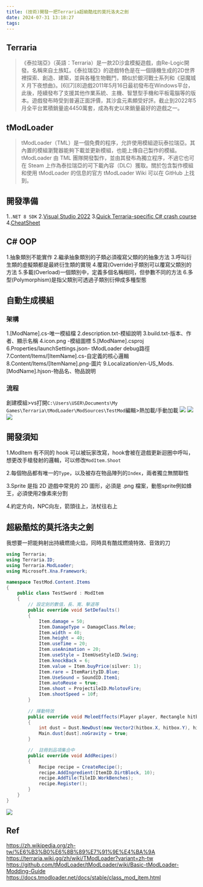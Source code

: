 ```yaml
---
title: (技術)開發一把Terraria超級酷炫的莫托洛夫之劍
date: 2024-07-31 13:18:27
tags:
---
```

## Terraria
> 《泰拉瑞亞》（英語：Terraria）是一款2D沙盒模擬遊戲，由Re-Logic開發。名稱來自土族缸。《泰拉瑞亞》的遊戲特色是在一個隨機生成的2D世界裡探索、創造、建築，並與各種生物戰鬥，類似於銀河戰士系列和《惡魔城X 月下夜想曲》。[6][7][8]遊戲2011年5月16日最初發布在Windows平台，此後，陸續發布了支援其他作業系統、主機、智慧型手機和平板電腦等的版本。遊戲發布時受到普遍正面評價，其沙盒元素頗受好評。截止到2022年5月全平台累積銷量逾4450萬套，成為有史以來銷量最好的遊戲之一。


## tModLoader
> tModLoader（TML）是一個免費的程序，允許使用模組遊玩泰拉瑞亞。其內置的模組瀏覽器能夠下載並更新模組，也能上傳自己製作的模組。tModLoader 由 TML 團隊開發製作，並由其發布為獨立程序，不過它也可在 Steam 上作為泰拉瑞亞的可下載內容（DLC）獲取。關於包含製作模組和使用 tModLoader 的信息的官方 tModLoader Wiki 可以在 GitHub 上找到。


## 開發準備
1.`.NET 8 SDK`
2.[Visual Studio 2022](https://https://visualstudio.microsoft.com/zh-hant/vs/)
3.[Quick Terraria-specific C# crash course](https://docs.google.com/document/d/1xRz3kFNbewb8DI29AKXuyi6O327IcxlgihZ7sdK_IuE/edit)
4.[CheatSheet](https://steamcommunity.com/sharedfiles/filedetails/?id=2563784437)


## C# OOP
1.抽象類別不能實作
2.繼承抽象類別的子類必須複寫父類的的抽象方法
3.呼叫衍生類的虛擬類都是最終衍生類的實現
4.覆寫(Override)子類別可以覆寫父類別的方法
5.多載(Overload)一個類別中，定義多個名稱相同，但參數不同的方法
6.多型(Polymorphism)是指父類別可透過子類別衍伸成多種型態


## 自動生成模組


### 架構
1.[ModName].cs-唯一模組檔
2.description.txt-模組說明
3.build.txt-版本、作者、顯示名稱
4.icon.png -模組圖標
5.[ModName].csproj
6.Properties/launchSettings.json- tModLoader debug路徑
7.Content/Items/[ItemName].cs-自定義的核心邏輯
8.Content/Items/[ItemName].png-圖片
9.Localization/en-US_Mods.[ModName].hjson-物品名、物品說明


### 流程
創建模組>vs打開`C:\Users\USER\Documents\My Games\Terraria\tModLoader\ModSources\TestMod`編輯>熱加載/手動加載
![](/images/terraria/1.webp)
![](/images/terraria/2.webp)
![](/images/terraria/3.webp)


## 開發須知
1.ModItem 有不同的 hook 可以被玩家改寫，hook會被在遊戲更新迴圈中呼叫，想更改手槍發射的邏輯，可以修改`ModItem.Shoot`

2.每個物品都有唯一的`Type`，以及被存在物品陣列的`Index`，兩者獨立無關聯性

3.Sprite 是指 2D 遊戲中常見的 2D 圖形，必須是 .png 檔案，動態sprite例如蜂王，必須使用2像素來分割

4.約定方向，NPC向左，箭頭往上，法杖往右上


## 超級酷炫的莫托洛夫之劍
我想要一把能夠射出持續燃燒火焰，同時具有酷炫燃燒特效、音效的刀

```csharp
using Terraria;
using Terraria.ID;
using Terraria.ModLoader;
using Microsoft.Xna.Framework;

namespace TestMod.Content.Items
{ 
	public class TestSword : ModItem
	{
		// 設定劍的數值，長、寬、擊退等
		public override void SetDefaults()
		{
			Item.damage = 50;
			Item.DamageType = DamageClass.Melee;
			Item.width = 40;
			Item.height = 40;
			Item.useTime = 20;
			Item.useAnimation = 20;
			Item.useStyle = ItemUseStyleID.Swing;
			Item.knockBack = 6;
			Item.value = Item.buyPrice(silver: 1);
			Item.rare = ItemRarityID.Blue;
			Item.UseSound = SoundID.Item1;
			Item.autoReuse = true;
			Item.shoot = ProjectileID.MolotovFire;
			Item.shootSpeed = 10f;
		}
        
		// 揮動特效
		public override void MeleeEffects(Player player, Rectangle hitbox)
		{
			int dust = Dust.NewDust(new Vector2(hitbox.X, hitbox.Y), hitbox.Width, hitbox.Height, DustID.AmberBolt);
			Main.dust[dust].noGravity = true;
		}

		//  註冊到品項集合中
		public override void AddRecipes()
		{
			Recipe recipe = CreateRecipe();
			recipe.AddIngredient(ItemID.DirtBlock, 10);
			recipe.AddTile(TileID.WorkBenches);
			recipe.Register();
		}
	}
}


```

![](/images/terraria/4.webp)

## Ref
https://zh.wikipedia.org/zh-tw/%E6%B3%B0%E6%8B%89%E7%91%9E%E4%BA%9A
https://terraria.wiki.gg/zh/wiki/TModLoader?variant=zh-tw
https://github.com/tModLoader/tModLoader/wiki/Basic-tModLoader-Modding-Guide
https://docs.tmodloader.net/docs/stable/class_mod_item.html